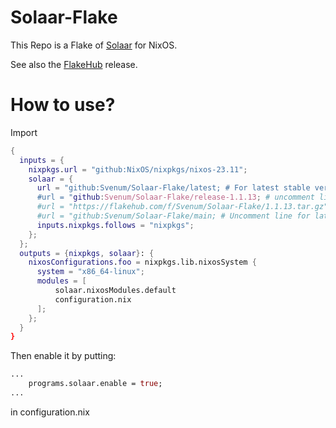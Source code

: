 # Solaar-Flake
This Repo is a Flake of [Solaar](https://github.com/pwr-Solaar/Solaar) for NixOS.

See also the [FlakeHub](https://flakehub.com/flake/Svenum/Solaar-Flake) release.

# How to use?

Import
```nix
{
  inputs = {
    nixpkgs.url = "github:NixOS/nixpkgs/nixos-23.11";
    solaar = {
      url = "github:Svenum/Solaar-Flake/latest; # For latest stable version
      #url = "github:Svenum/Solaar-Flake/release-1.1.13; # uncomment line for version 1.1.13 form github
      #url = "https://flakehub.com/f/Svenum/Solaar-Flake/1.1.13.tar.gz" # uncomment line for version 1.1.13 from flakehub
      #url = "github:Svenum/Solaar-Flake/main; # Uncomment line for latest unstable version
      inputs.nixpkgs.follows = "nixpkgs";
    };
  };
  outputs = {nixpkgs, solaar}: {
    nixosConfigurations.foo = nixpkgs.lib.nixosSystem {
      system = "x86_64-linux";
      modules = [
          solaar.nixosModules.default
          configuration.nix
      ];
    };
  }
}
```
Then enable it by putting:
```nix
...
    programs.solaar.enable = true;
...
```
in configuration.nix
